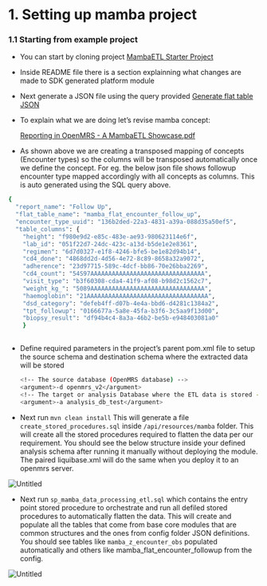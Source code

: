 # 1. Setting up mamba project

### 1.1 Starting from example project

- You can start by cloning project [MambaETL Starter Project](https://github.com/samuelabebayehu/openmrs-module-mambaexample)
- Inside README file there is a section explainning what changes are made to SDK generated platform module
- Next generate a JSON file using the query provided [Generate flat table JSON](https://pastebin.com/K31iBWNK)
- To explain what we are doing let’s revise mamba concept:

  [Reporting in OpenMRS - A MambaETL Showcase.pdf](https://prod-files-secure.s3.us-west-2.amazonaws.com/0b910770-d281-487f-8ea6-2ed41b2c46cf/297e9812-6d35-4def-9e38-37dd326311e7/Reporting_in_OpenMRS_-_A_MambaETL_Showcase.pdf)

- As shown above we are creating a transposed mapping of concepts (Encounter types) so the columns will be transposed automatically once we define the concept. For eg. the below json file shows followup encounter type mapped accordingly with all concepts as columns. This is auto generated using the SQL query above.

```bash
{
  "report_name": "Follow Up",
  "flat_table_name": "mamba_flat_encounter_follow_up",
  "encounter_type_uuid": "136b2ded-22a3-4831-a39a-088d35a50ef5",
  "table_columns": {
    "height": "f980e9d2-e85c-483e-ae93-980623114e6f",
    "lab_id": "051f22d7-24dc-423c-a13d-b5de1e2e8361",
    "regimen": "6d7d0327-e1f8-4246-bfe5-be1e82d94b14",
    "cd4_done": "4868dd2d-4d56-4e72-8c89-8658a32a9072",
    "adherence": "23d97715-589c-4dcf-bb86-70e26bba2269",
    "cd4_count": "54S97AAAAAAAAAAAAAAAAAAAAAAAAAAAAAAAA",
    "visit_type": "b3f60308-cda4-41f9-af08-b98d2c1562c7",
    "weight_kg_": "5089AAAAAAAAAAAAAAAAAAAAAAAAAAAAAAAA",
    "haemoglobin": "21AAAAAAAAAAAAAAAAAAAAAAAAAAAAAAAAAA",
    "dsd_category": "defeb4ff-d07b-4e4a-bbd6-d4281c1384a2",
    "tpt_followup": "0166677a-5a8e-45fa-b3f6-3c5aa9f13d00",
    "biopsy_result": "df94b4c4-8a3a-46b2-be5b-e948403081a0"
    }
   
```

- Define required parameters in the project’s parent pom.xml file to setup the source schema and destination schema where the extracted data will be stored

    ```bash
    <!-- The source database (OpenMRS database) -->
    <argument>-d openmrs_v2</argument>
    <!-- The target or analysis Database where the ETL data is stored -->
    <argument>-a analysis_db_test</argument>
    ```

- Next run `mvn clean install` This will generate a file `create_stored_procedures.sql` inside `/api/resources/mamba` folder. This will create all the stored procedures required to flatten the data per our requirement. You should see the below structure inside your defined analysis schema after running it manually without deploying the module. The paired liquibase.xml will do the same when you deploy it to an openmrs server.

![Untitled](https://prod-files-secure.s3.us-west-2.amazonaws.com/0b910770-d281-487f-8ea6-2ed41b2c46cf/14e4658c-43e1-44e9-be8c-0c1338c0e581/Untitled.png)

- Next run `sp_mamba_data_processing_etl.sql` which contains the entry point stored procedure to orchestrate and run all defiled stored procedures to automatically flatten the data. This will create and populate all the tables that come from base core modules that are common structures and the ones from config folder JSON definitions. You should see tables like `mamba_z_encounter_obs` populated automatically and others like mamba_flat_encounter_followup from the config.

![Untitled](https://prod-files-secure.s3.us-west-2.amazonaws.com/0b910770-d281-487f-8ea6-2ed41b2c46cf/668df185-6842-41c9-8913-a623990ed912/Untitled.png)